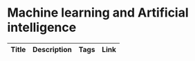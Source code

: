 # Machine learning and Artificial intelligence

Title | Description | Tags | Link
------------ | ------------- | ---------- | --------------
